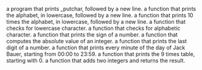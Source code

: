 a program that prints _putchar, followed by a new line.
a function that prints the alphabet, in lowercase, followed by a new line.
a function that prints 10 times the alphabet, in lowercase, followed by a new line.
a function that checks for lowercase character.
a function that checks for alphabetic character.
a function that prints the sign of a number.
 a function that computes the absolute value of an integer.
a function that prints the last digit of a number.
a function that prints every minute of the day of Jack Bauer, starting from 00:00 to 23:59.
a function that prints the 9 times table, starting with 0.
a function that adds two integers and returns the result.
